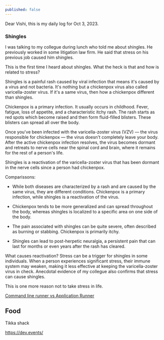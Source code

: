 ```yaml
---
published: false
---
```

Dear Vishi, this is my daily log for Oct 3, 2023.

### Shingles

I was talking to my collegue during lunch who told me about shingles. He previously worked in some litigation law firm. He said that stress on his previous job caused him shingles. 

This is the first time I heard about shingles. What the heck is that and how is related to stress? 

Shingles is a painful rash caused by viral infection that means it's caused by a virus and not bacteria. It's nothing but a chickenpox virus also called varicella-zoster virus. If it's a same virus, then how a chickenpox different than shingles. 

Chickenpox is a primary infection. It usually occurs in childhood. Fever, fatigue, loss of appetite, and a characteristic itchy rash. The rash starts as red spots which become raised and then form fluid-filled blisters. These blisters can spread all over the body. 

Once you've been infected with the varicella-zoster virus (VZV) — the virus responsible for chickenpox — the virus doesn't completely leave your body. After the active chickenpox infection resolves, the virus becomes dormant and retreats to nerve cells near the spinal cord and brain, where it remains for the rest of a person's life.


Shingles is a reactivation of the varicella-zoster virus that has been dormant in the nerve cells since a person had chickenpox.

Comparissons:

* While both diseases are characterized by a rash and are caused by the same virus, they are different conditions. Chickenpox is a primary infection, while shingles is a reactivation of the virus.

* Chickenpox tends to be more generalized and can spread throughout the body, whereas shingles is localized to a specific area on one side of the body.

* The pain associated with shingles can be quite severe, often described as burning or stabbing. Chickenpox is primarily itchy.

* Shingles can lead to post-herpetic neuralgia, a persistent pain that can last for months or even years after the rash has cleared.


What causes reactivation? Stress can be a trigger for shingles in some individuals. When a person experiences significant stress, their immune system may weaken, making it less effective at keeping the varicella-zoster virus in check. Anecdotal evidence of my collegue also confirms that stress can cause shingles.

This is one more reason not to take stress in life.


[Command line runner vs Application Runner](https://www.youtube.com/watch?v=FEpzBk_qQyY)

## Food

Tikka shack

https://dev.events/
